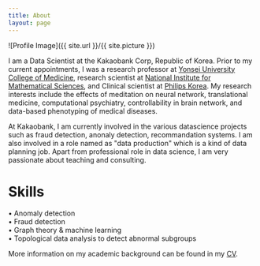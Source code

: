 ```yaml
---
title: About
layout: page
---
```

![Profile Image]({{ site.url }}/{{ site.picture }})

I am a Data Scientist at the Kakaobank Corp, Republic of Korea. Prior to my current appointments, I was a research professor at [Yonsei University College of Medicine](http://www.yonsei.ac.kr), research scientist at [National Institute for Mathematical Sciences](http://www.nims.re.kr), and Clinical scientist at [Philips Korea](https://www.philips.co.kr/). My research interests include the effects of meditation on neural network, translational medicine, computational psychiatry, controllability in brain network, and data-based phenotyping of medical diseases. 

At Kakaobank, I am currently involved in the various datascience projects such as fraud detection, anonaly detection, recommandation systems. I am also involved in a role named as "data production" which is a kind of data planning job. Apart from professional role in data science, I am very passionate about teaching and consulting. 

# Skills
• Anomaly detection   
• Fraud detection  
• Graph theory & machine learning  
• Topological data analysis to detect abnormal subgroups   

More information on my academic background can be found in my [CV](https://drive.google.com/file/d/0B-DFPpgutmKSTzlaM0U3VVZTQW8/edit?usp=sharing).
